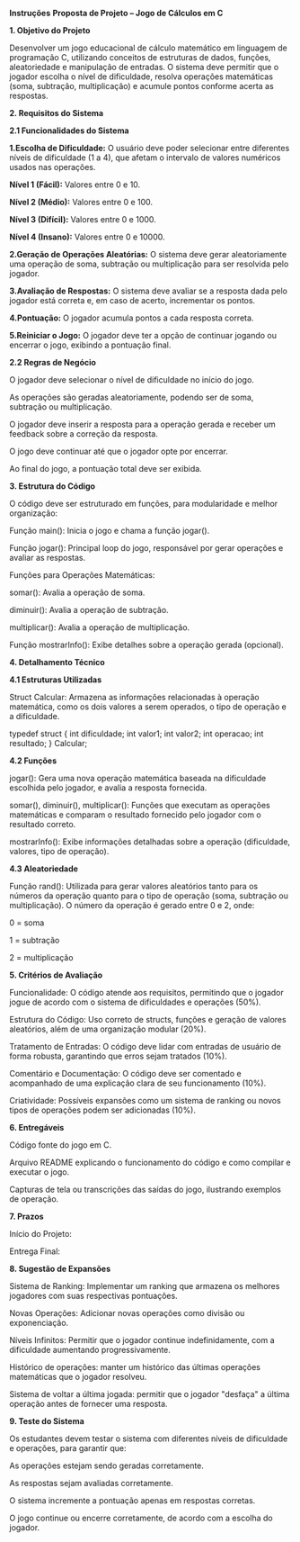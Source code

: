 **Instruções**
**Proposta de Projeto – Jogo de Cálculos em C**

**1. Objetivo do Projeto**
   
Desenvolver um jogo educacional de cálculo matemático em linguagem de programação C, utilizando conceitos de estruturas de dados, funções, aleatoriedade e manipulação de entradas. O sistema deve permitir que o jogador escolha o nível de dificuldade, resolva operações matemáticas (soma, subtração, multiplicação) e acumule pontos conforme acerta as respostas.

**2. Requisitos do Sistema**

**2.1 Funcionalidades do Sistema**

**1.Escolha de Dificuldade:** O usuário deve poder selecionar entre diferentes níveis de dificuldade (1 a 4), que afetam o intervalo de valores numéricos usados nas operações.

**Nível 1 (Fácil):** Valores entre 0 e 10.

**Nível 2 (Médio):** Valores entre 0 e 100.

**Nível 3 (Difícil):** Valores entre 0 e 1000.

**Nível 4 (Insano):** Valores entre 0 e 10000.

**2.Geração de Operações Aleatórias:** O sistema deve gerar aleatoriamente uma operação de soma, subtração ou multiplicação para ser resolvida pelo jogador.

**3.Avaliação de Respostas:** O sistema deve avaliar se a resposta dada pelo jogador está correta e, em caso de acerto, incrementar os pontos.

**4.Pontuação:** O jogador acumula pontos a cada resposta correta.

**5.Reiniciar o Jogo:** O jogador deve ter a opção de continuar jogando ou encerrar o jogo, exibindo a pontuação final.

**2.2 Regras de Negócio**

O jogador deve selecionar o nível de dificuldade no início do jogo.

As operações são geradas aleatoriamente, podendo ser de soma, subtração ou multiplicação.

O jogador deve inserir a resposta para a operação gerada e receber um feedback sobre a correção da resposta.

O jogo deve continuar até que o jogador opte por encerrar.

Ao final do jogo, a pontuação total deve ser exibida.

**3. Estrutura do Código**

O código deve ser estruturado em funções, para modularidade e melhor organização:

Função main(): Inicia o jogo e chama a função jogar().

Função jogar(): Principal loop do jogo, responsável por gerar operações e avaliar as respostas.

Funções para Operações Matemáticas:

somar(): Avalia a operação de soma.

diminuir(): Avalia a operação de subtração.

multiplicar(): Avalia a operação de multiplicação.

Função mostrarInfo(): Exibe detalhes sobre a operação gerada (opcional).


**4. Detalhamento Técnico**
   
**4.1 Estruturas Utilizadas**

Struct Calcular: Armazena as informações relacionadas à operação matemática, como os dois valores a serem operados, o tipo de operação e a dificuldade.

typedef struct { int dificuldade; int valor1; int valor2; int operacao; int resultado; } Calcular;

**4.2 Funções**

jogar(): Gera uma nova operação matemática baseada na dificuldade escolhida pelo jogador, e avalia a resposta fornecida.

somar(), diminuir(), multiplicar(): Funções que executam as operações matemáticas e comparam o resultado fornecido pelo jogador com o resultado correto.

mostrarInfo(): Exibe informações detalhadas sobre a operação (dificuldade, valores, tipo de operação).

**4.3 Aleatoriedade**

Função rand(): Utilizada para gerar valores aleatórios tanto para os números da operação quanto para o tipo de operação (soma, subtração ou multiplicação).
O número da operação é gerado entre 0 e 2, onde:

0 = soma

1 = subtração

2 = multiplicação

**5. Critérios de Avaliação**

Funcionalidade: O código atende aos requisitos, permitindo que o jogador jogue de acordo com o sistema de dificuldades e operações (50%).

Estrutura do Código: Uso correto de structs, funções e geração de valores aleatórios, além de uma organização modular (20%).

Tratamento de Entradas: O código deve lidar com entradas de usuário de forma robusta, garantindo que erros sejam tratados (10%).

Comentário e Documentação: O código deve ser comentado e acompanhado de uma explicação clara de seu funcionamento (10%).

Criatividade: Possíveis expansões como um sistema de ranking ou novos tipos de operações podem ser adicionadas (10%).

**6. Entregáveis**
   
Código fonte do jogo em C.

Arquivo README explicando o funcionamento do código e como compilar e executar o jogo.

Capturas de tela ou transcrições das saídas do jogo, ilustrando exemplos de operação.

**7. Prazos**
   
Início do Projeto: 

Entrega Final: 

**8. Sugestão de Expansões**
   
Sistema de Ranking: Implementar um ranking que armazena os melhores jogadores com suas respectivas pontuações.

Novas Operações: Adicionar novas operações como divisão ou exponenciação.

Níveis Infinitos: Permitir que o jogador continue indefinidamente, com a dificuldade aumentando progressivamente.

Histórico de operações: manter um histórico das últimas operações matemáticas que o jogador resolveu. 

Sistema de voltar a última jogada: permitir que o jogador "desfaça" a última operação antes de fornecer uma resposta. 

**9. Teste do Sistema**
    
Os estudantes devem testar o sistema com diferentes níveis de dificuldade e operações, para garantir que:

As operações estejam sendo geradas corretamente.

As respostas sejam avaliadas corretamente.

O sistema incremente a pontuação apenas em respostas corretas.

O jogo continue ou encerre corretamente, de acordo com a escolha do jogador.
